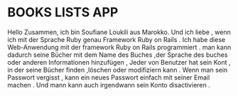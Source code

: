 # BOOKS LISTS APP

Hello Zusammen, ich bin Soufiane Loukili aus Marokko.
Und ich liebe , wenn ich mit der Sprache Ruby genau Framework Ruby on Rails .
Ich habe diese Web-Anwendung mit der framework Ruby on Rails programmiert .
man kann dadurch seine Bücher mit dem Name des Buches ,der Sprache des buches oder anderen Informationen hinzufügen , Jeder von Benutzer hat sein Kont , in der seine Bücher finden ,löschen oder modifiziern kann . Wenn man sein Passwort vergisst , kann ein neues Passwort einfach mit seiner Email machen .
Und mann kann auch irgendwann sein Konto disactivieren .